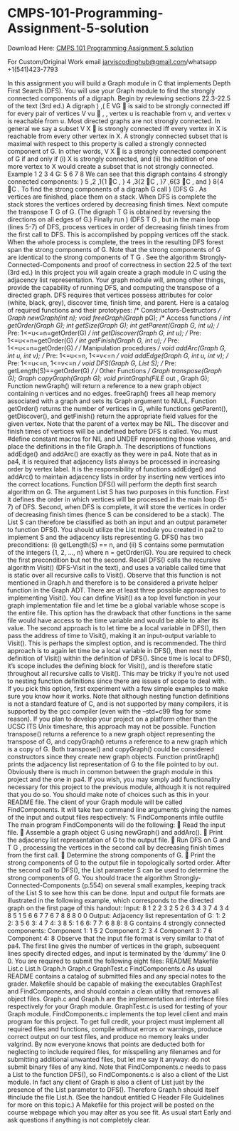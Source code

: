# CMPS-101-Programming-Assignment-5-solution

Download Here: [CMPS 101 Programming Assignment 5 solution](https://jarviscodinghub.com/assignment/cmps-101-programming-assignment-5-solution/)

For Custom/Original Work email jarviscodinghub@gmail.com/whatsapp +1(541)423-7793

In this assignment you will build a Graph module in C that implements Depth First Search (DFS). You will use your Graph module to find the strongly connected components of a digraph. Begin by reviewing sections 22.3-22.5 of the text (3rd ed.)
A digraph ) ,( E VG  is said to be strongly connected iff for every pair of vertices V vu  , , vertex u is reachable from v, and vertex v is reachable from u. Most directed graphs are not strongly connected. In general we say a subset V X  is strongly connected iff every vertex in X is reachable from every other vertex in X. A strongly connected subset that is maximal with respect to this property is called a strongly connected component of G. In other words, V X  is a strongly connected component of G if and only if (i) X is strongly connected, and (ii) the addition of one more vertex to X would create a subset that is not strongly connected.
Example 1 2 3 4
G:
5 6 7 8
We can see that this digraph contains 4 strongly connected components: } 5 ,2 ,1{1 C , } 4 ,3{2 C , }7 ,6{3 C , and } 8{4 C .
To find the strong components of a digraph G call ) (DFS G . As vertices are finished, place them on a stack. When DFS is complete the stack stores the vertices ordered by decreasing finish times. Next compute the transpose T G of G. (The digraph T G is obtained by reversing the directions on all edges of G.) Finally run ) (DFS T G , but in the main loop (lines 5-7) of DFS, process vertices in order of decreasing finish times from the first call to DFS. This is accomplished by popping vertices off the stack. When the whole process is complete, the trees in the resulting DFS forest span the strong components of G. Note that the strong components of G are identical to the strong components of T G . See the algorithm Strongly-Connected-Components and proof of correctness in section 22.5 of the text (3rd ed.)
In this project you will again create a graph module in C using the adjacency list representation. Your graph module will, among other things, provide the capability of running DFS, and computing the transpose of a directed graph. DFS requires that vertices possess attributes for color (white, black, grey), discover time, finish time, and parent. Here is a catalog of required functions and their prototypes:
/* Constructors-Destructors */ Graph newGraph(int n); void freeGraph(Graph* pG); /* Access functions */ int getOrder(Graph G); int getSize(Graph G); int getParent(Graph G, int u); /* Pre: 1<=u<=n=getOrder(G) */ int getDiscover(Graph G, int u); /* Pre: 1<=u<=n=getOrder(G) */ int getFinish(Graph G, int u); /* Pre: 1<=u<=n=getOrder(G) */ /* Manipulation procedures */ void addArc(Graph G, int u, int v); /* Pre: 1<=u<=n, 1<=v<=n */ void addEdge(Graph G, int u, int v); /* Pre: 1<=u<=n, 1<=v<=n */ void DFS(Graph G, List S); /* Pre: getLength(S)==getOrder(G) */ /* Other Functions */ Graph transpose(Graph G); Graph copyGraph(Graph G); void printGraph(FILE* out , Graph G); Function newGraph() will return a reference to a new graph object containing n vertices and no edges. freeGraph() frees all heap memory associated with a graph and sets its Graph argument to NULL. Function getOrder() returns the number of vertices in G, while functions getParent(), getDiscover(), and getFinish() return the appropriate field values for the given vertex. Note that the parent of a vertex may be NIL. The discover and finish times of vertices will be undefined before DFS is called. You must #define constant macros for NIL and UNDEF representing those values, and place the definitions in the file Graph.h. The descriptions of functions addEdge() and addArc() are exactly as they were in pa4. Note that as in pa4, it is required that adjacency lists always be processed in increasing order by vertex label. It is the responsibility of functions addEdge() and addArc() to maintain adjacency lists in order by inserting new vertices into the correct locations. Function DFS() will perform the depth first search algorithm on G. The argument List S has two purposes in this function. First it defines the order in which vertices will be processed in the main loop (5-7) of DFS. Second, when DFS is complete, it will store the vertices in order of decreasing finish times (hence S can be considered to be a stack). The List S can therefore be classified as both an input and an output parameter to function DFS(). You should utilize the List module you created in pa2 to implement S and the adjacency lists representing G. DFS() has two preconditions: (i) getLength(S) == n, and (ii) S contains some permutation of the integers {1, 2, ..., n} where n = getOrder(G). You are required to check the first precondition but not the second. Recall DFS() calls the recursive algorithm Visit() (DFS-Visit in the text), and uses a variable called time that is static over all recursive calls to Visit(). Observe that this function is not mentioned in Graph.h and therefore is to be considered a private helper function in the Graph ADT. There are at least three possible approaches to implementing Visit(). You can define Visit() as a top level function in your graph implementation file and let time be a global variable whose scope is the entire file. This option has the drawback that other functions in the same file would have access to the time variable and would be able to alter its value. The second approach is to let time be a local variable in DFS(), then pass the address of time to Visit(), making it an input-output variable to Visit(). This is perhaps the simplest option, and is recommended. The third approach is to again let time be a local variable in DFS(), then nest the definition of Visit() within the definition of DFS(). Since time is local to DFS(), it’s scope includes the defining block for Visit(), and is therefore static throughout all recursive calls to Visit(). This may be tricky if you’re not used to nesting function definitions since there are issues of scope to deal with. If you pick this option, first experiment with a few simple examples to make sure you know how it works. Note that although nesting function definitions is not a standard feature of C, and is not supported by many compilers, it is supported by the gcc compiler (even with the –std=c99 flag for some reason). If you plan to develop your project on a platform other than the UCSC ITS Unix timeshare, this approach may not be possible. Function transpose() returns a reference to a new graph object representing the transpose of G, and copyGraph() returns a reference to a new graph which is a copy of G. Both transpose() and copyGraph() could be considered constructors since they create new graph objects. Function printGraph() prints the adjacency list representation of G to the file pointed to by out. Obviously there is much in common between the graph module in this project and the one in pa4. If you wish, you may simply add functionality necessary for this project to the previous module, although it is not required that you do so. You should make note of choices such as this in your README file. The client of your Graph module will be called FindComponents. It will take two command line arguments giving the names of the input and output files respectively: % FindComponents infile outfile The main program FindComponents will do the following:  Read the input file.  Assemble a graph object G using newGraph() and addArc().  Print the adjacency list representation of G to the output file.  Run DFS on G and T G , processing the vertices in the second call by decreasing finish times from the first call.  Determine the strong components of G.  Print the strong components of G to the output file in topologically sorted order. After the second call to DFS(), the List parameter S can be used to determine the strong components of G. You should trace the algorithm Strongly-Connected-Components (p.554) on several small examples, keeping track of the List S to see how this can be done. Input and output file formats are illustrated in the following example, which corresponds to the directed graph on the first page of this handout: Input: 8 1 2 2 3 2 5 2 6 3 4 3 7 4 3 4 8 5 1 5 6 6 7 7 6 7 8 8 8 0 0 Output: Adjacency list representation of G: 1: 2 2: 3 5 6 3: 4 7 4: 3 8 5: 1 6 6: 7 7: 6 8 8: 8 G contains 4 strongly connected components: Component 1: 1 5 2 Component 2: 3 4 Component 3: 7 6 Component 4: 8 Observe that the input file format is very similar to that of pa4. The first line gives the number of vertices in the graph, subsequent lines specify directed edges, and input is terminated by the ‘dummy’ line 0 0. You are required to submit the following eight files: README Makefile List.c List.h Graph.h Graph.c GraphTest.c FindComponents.c As usual README contains a catalog of submitted files and any special notes to the grader. Makefile should be capable of making the executables GraphTest and FindComponents, and should contain a clean utility that removes all object files. Graph.c and Graph.h are the implementation and interface files respectively for your Graph module. GraphTest.c is used for testing of your Graph module. FindComponents.c implements the top level client and main program for this project. To get full credit, your project must implement all required files and functions, compile without errors or warnings, produce correct output on our test files, and produce no memory leaks under valgrind. By now everyone knows that points are deducted both for neglecting to include required files, for misspelling any filenames and for submitting additional unwanted files, but let me say it anyway: do not submit binary files of any kind. Note that FindComponents.c needs to pass a List to the function DFS(), so FindComponents.c is also a client of the List module. In fact any client of Graph is also a client of List just by the presence of the List parameter to DFS(). Therefore Graph.h should itself #include the file List.h. (See the handout entitled C Header File Guidelines for more on this topic.) A Makefile for this project will be posted on the course webpage which you may alter as you see fit. As usual start Early and ask questions if anything is not completely clear.

